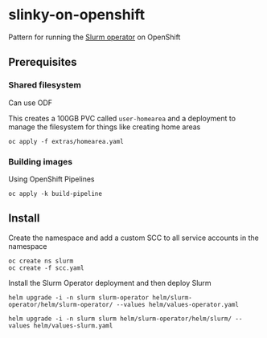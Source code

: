# slinky-on-openshift
Pattern for running the [Slurm operator](https://github.com/SlinkyProject/slurm-operator) on OpenShift

## Prerequisites

### Shared filesystem

Can use ODF

This creates a 100GB PVC called `user-homearea` and a deployment to manage the filesystem for things like creating home areas

```
oc apply -f extras/homearea.yaml
```

### Building images

Using OpenShift Pipelines

```
oc apply -k build-pipeline
```

## Install

Create the namespace and add a custom SCC to all service accounts in the namespace

```
oc create ns slurm
oc create -f scc.yaml
```

Install the Slurm Operator deployment and then deploy Slurm

```
helm upgrade -i -n slurm slurm-operator helm/slurm-operator/helm/slurm-operator/ --values helm/values-operator.yaml

helm upgrade -i -n slurm slurm helm/slurm-operator/helm/slurm/ --values helm/values-slurm.yaml
```

